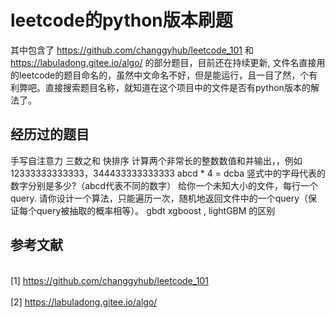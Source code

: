 
# leetcode的python版本刷题

其中包含了 https://github.com/changgyhub/leetcode_101 和 https://labuladong.gitee.io/algo/ 的部分题目，目前还在持续更新,
文件名直接用的leetcode的题目命名的，虽然中文命名不好，但是能运行，且一目了然，个有利弊吧。直接搜索题目名称，就知道在这个项目中的文件是否有python版本的解法了。


## 经历过的题目

手写自注意力
三数之和
快排序
计算两个非常长的整数数值和并输出，，例如12333333333333，344433333333333
abcd * 4 = dcba 竖式中的字母代表的数字分别是多少?（abcd代表不同的数字）
给你一个未知大小的文件，每行一个query. 请你设计一个算法，只能遍历一次，随机地返回文件中的一个query（保证每个query被抽取的概率相等）。
gbdt xgboost , lightGBM 的区别


## 参考文献

<br>[1] https://github.com/changgyhub/leetcode_101</br>
<br>[2] https://labuladong.gitee.io/algo/</br>

